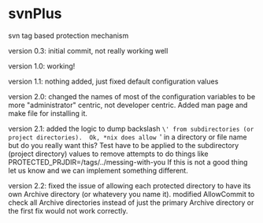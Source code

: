 # svnPlus
svn tag based protection mechanism

version 0.3: initial commit, not really working well

version 1.0: working!

version 1.1: nothing added, just fixed default configuration values

version 2.0: changed the names of most of the configuration variables
	     to be more "administrator" centric, not developer
	     centric. Added man page and make file for installing
	     it.

version 2.1: added the logic to dump backslash `\' from subdirectories
	     (or project directories).  Ok, *nix does allow `\' in
	     a directory or file name but do you really want this?
	     Test have to be applied to the subdirectory (project
	     directory) values to remove attempts to do things like
                 PROTECTED_PRJDIR=/tags/../messing-with-you
	     If this is not a good thing let us know and we can
	     implement something different.

version 2.2: fixed the issue of allowing each protected directory
             to have its own Archive directory (or whatevery you
             name it).
             modified AllowCommit to check all Archive directories
             instead of just the primary Archive directory or the
             first fix would not work correctly.

